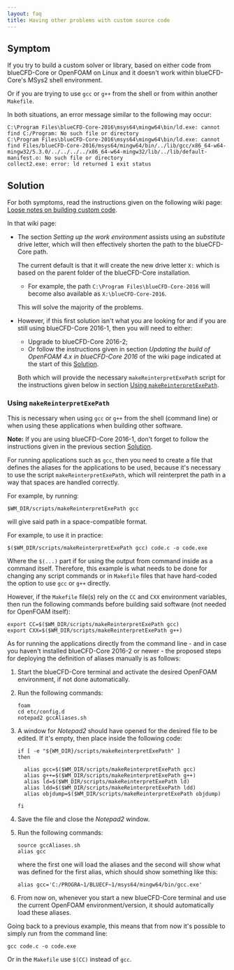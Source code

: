 ```yaml
---
layout: faq
title: Having other problems with custom source code
---
```


## Symptom

If you try to build a custom solver or library, based on either
code from blueCFD-Core or OpenFOAM on Linux and it doesn't work within
blueCFD-Core's MSys2 shell environment.

Or if you are trying to use `gcc` or `g++` from the shell or from within
another `Makefile`.

In both situations, an error message similar to the following may occur:

```
C:\Program Files\blueCFD-Core-2016\msys64\mingw64\bin/ld.exe: cannot find C:/Program: No such file or directory
C:\Program Files\blueCFD-Core-2016\msys64\mingw64\bin/ld.exe: cannot find Files/blueCFD-Core-2016/msys64/mingw64/bin/../lib/gcc/x86_64-w64-mingw32/5.3.0/../../../../x86_64-w64-mingw32/lib/../lib/default-manifest.o: No such file or directory
collect2.exe: error: ld returned 1 exit status
```


## Solution

For both symptoms, read the instructions given on the following wiki page:
[Loose notes on building custom code](https://github.com/blueCFD/Core/wiki/Loose-notes-on-building-custom-code).

In that wiki page:

 * The section _Setting up the work environment_ assists using
   an _substitute_ drive letter, which will then effectively shorten the path
   to the blueCFD-Core path.

   The current default is that it will create the new drive letter `X:` which
   is based on the parent folder of the blueCFD-Core
   installation.

   * For example, the path `C:\Program Files\blueCFD-Core-2016` will
     become also available as `X:\blueCFD-Core-2016`.

   This will solve the majority of the problems.

 * However, if this first solution isn't what you are looking for and if you
   are still using blueCFD-Core 2016-1, then you will need to either:

    * Upgrade to blueCFD-Core 2016-2;
    * Or follow the instructions given in section _Updating the build of
      OpenFOAM 4.x in blueCFD-Core 2016_ of the wiki page indicated at the
      start of this [Solution](#solution).

   Both which will provide the necessary `makeReinterpretExePath` script for
   the instructions given below in section
   [Using `makeReinterpretExePath`](using-makereinterpretexepath).



### Using `makeReinterpretExePath`

This is necessary when using `gcc` or `g++` from the shell (command line) or
when using these applications when building other software.

**Note:** If you are using blueCFD-Core 2016-1, don't forget to follow the
instructions given in the previous section [Solution](#solution).

For running applications such as `gcc`, then you need to create a file that
defines the aliases for the applications to be used, because it's necessary to
use the script `makeReinterpretExePath`, which will reinterpret the path in a
way that spaces are handled correctly.

For example, by running:

```
$WM_DIR/scripts/makeReinterpretExePath gcc
```

will give said path in a space-compatible format.

For example, to use it in practice:

```
$($WM_DIR/scripts/makeReinterpretExePath gcc) code.c -o code.exe
```

Where the `$(...)` part if for using the output from command inside as a
command itself. Therefore, this example is what needs to be done for changing
any script commands or in `Makefile` files that have hard-coded the option to
use `gcc` or `g++` directly.

However, if the `Makefile` file(s) rely on the `CC` and `CXX` environment
variables, then run the following commands before building said software (not
needed for OpenFOAM itself):

```
export CC=$($WM_DIR/scripts/makeReinterpretExePath gcc)
export CXX=$($WM_DIR/scripts/makeReinterpretExePath g++)
```


As for running the applications directly from the command line - and in case
you haven't installed blueCFD-Core 2016-2 or newer - the proposed steps for
deploying the definition of aliases manually is as follows:

 1. Start the blueCFD-Core terminal and activate the desired OpenFOAM
    environment, if not done automatically.

 2. Run the following commands:

    ```
    foam
    cd etc/config.d
    notepad2 gccAliases.sh
    ```

 3. A window for _Notepad2_ should have opened for the desired file to be
    edited. If it's empty, then place inside the following code:

    ```
    if [ -e "${WM_DIR}/scripts/makeReinterpretExePath" ]
    then

      alias gcc=$($WM_DIR/scripts/makeReinterpretExePath gcc)
      alias g++=$($WM_DIR/scripts/makeReinterpretExePath g++)
      alias ld=$($WM_DIR/scripts/makeReinterpretExePath ld)
      alias ldd=$($WM_DIR/scripts/makeReinterpretExePath ldd)
      alias objdump=$($WM_DIR/scripts/makeReinterpretExePath objdump)

    fi
    ```

 4. Save the file and close the _Notepad2_ window.

 5. Run the following commands:

    ```
    source gccAliases.sh
    alias gcc
    ```

    where the first one will load the aliases and the second will show what was
    defined for the first alias, which should show something like this:

    ```
    alias gcc='C:/PROGRA~1/BLUECF~1/msys64/mingw64/bin/gcc.exe'
    ```

 6. From now on, whenever you start a new blueCFD-Core terminal and use the
    current OpenFOAM environment/version, it should automatically load these
    aliases.

Going back to a previous example, this means that from now it's possible to
simply run from the command line:

```
gcc code.c -o code.exe
```

Or in the `Makefile` use `$(CC)` instead of `gcc`.
